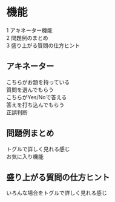 # 機能
1 アキネーター機能  
2 問題例のまとめ  
3 盛り上がる質問の仕方ヒント  

## アキネーター
こちらがお題を持っている  
質問を選んでもらう  
こちらがYes/Noで答える  
答えを打ち込んでもらう  
正誤判断  

## 問題例まとめ  
トグルで詳しく見れる感じ  
お気に入り機能  

## 盛り上がる質問の仕方ヒント  
いろんな場合をトグルで詳しく見れる感じ